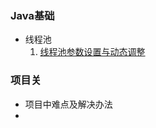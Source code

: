 





### Java基础

- 线程池
  1. [线程池参数设置与动态调整](https://blog.csdn.net/qq_41893274/article/details/112424767)  




### **项目关**  

- 项目中难点及解决办法
- ​




